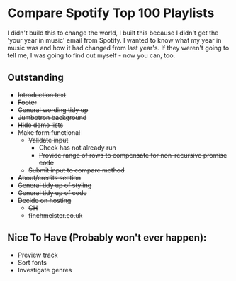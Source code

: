 # Compare Spotify Top 100 Playlists

I didn't build this to change the world, I built this because I didn't get the 'your year in music' email from
            Spotify. I wanted to know what my year in music was and how it had changed from last year's. If they weren't going
            to tell me, I was going to find out myself - now you can, too.

## Outstanding

- ~~Introduction text~~
- ~~Footer~~
- ~~General wording tidy up~~
- ~~Jumbotron background~~
- ~~Hide demo lists~~
- ~~Make form functional~~
    - ~~Validate input~~
        - ~~Check has not already run~~
        - ~~Provide range of rows to compensate for non-recursive promise code~~
    - ~~Submit input to compare method~~
- ~~About/credits section~~
- ~~General tidy up of styling~~
- ~~General tidy up of code~~
- ~~Decide on hosting~~
    - ~~GH~~
    - ~~finchmeister.co.uk~~


## Nice To Have (Probably won't ever happen):
- Preview track
- Sort fonts
- Investigate genres
